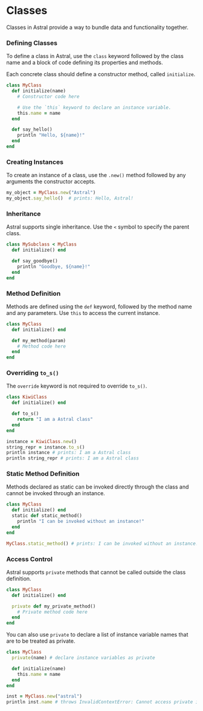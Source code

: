 # Classes

Classes in Astral provide a way to bundle data and functionality together.

### Defining Classes

To define a class in Astral, use the `class` keyword followed by the class name and a block of code defining its properties and methods.

Each concrete class should define a constructor method, called `initialize`.

```ruby
class MyClass
  def initialize(name)
    # Constructor code here

    # Use the `this` keyword to declare an instance variable.
    this.name = name 
  end

  def say_hello()
    println "Hello, ${name}!"
  end
end
```

### Creating Instances

To create an instance of a class, use the `.new()` method followed by any arguments the constructor accepts.

```ruby
my_object = MyClass.new("Astral")
my_object.say_hello()  # prints: Hello, Astral!
```

### Inheritance

Astral supports single inheritance. Use the `<` symbol to specify the parent class.

```ruby
class MySubclass < MyClass
  def initialize() end

  def say_goodbye()
    println "Goodbye, ${name}!"
  end
end
```

### Method Definition

Methods are defined using the `def` keyword, followed by the method name and any parameters. Use `this` to access the current instance.

```ruby
class MyClass
  def initialize() end

  def my_method(param)
    # Method code here
  end
end
```

### Overriding `to_s()`

The `override` keyword is not required to override `to_s()`.

```ruby
class KiwiClass
  def initialize() end

  def to_s()
    return "I am a Astral class"
  end
end

instance = KiwiClass.new()
string_repr = instance.to_s()
println instance # prints: I am a Astral class
println string_repr # prints: I am a Astral class
```

### Static Method Definition

Methods declared as static can be invoked directly through the class and cannot be invoked through an instance.

```ruby
class MyClass
  def initialize() end
  static def static_method()
    println "I can be invoked without an instance!"
  end
end

MyClass.static_method() # prints: I can be invoked without an instance!
```

### Access Control

Astral supports `private` methods that cannot be called outside the class definition.

```ruby
class MyClass
  def initialize() end

  private def my_private_method()
    # Private method code here
  end
end
```

You can also use `private` to declare a list of instance variable names that are to be treated as private.

```ruby
class MyClass
  private(name) # declare instance variables as private

  def initialize(name)
    this.name = name
  end
end

inst = MyClass.new("astral")
println inst.name # throws InvalidContextError: Cannot access private instance variable outside of object context. 
```
